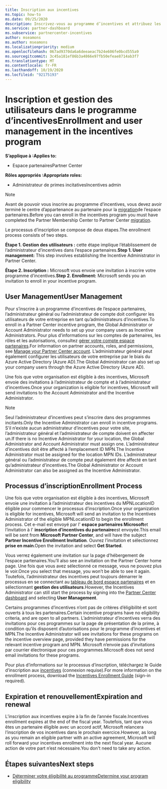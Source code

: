 ```yaml
---
title: Inscription aux incentives
ms.topic: how-to
ms.date: 09/25/2020
description: Inscrivez-vous au programme d’incentives et attribuez les rôles nécessaires à la gestion des utilisateurs. Cet article décrit le processus d’inscription.
ms.service: partner-dashboard
ms.subservice: partnercenter-incentives
author: mseamons
ms.author: mseamons
ms.localizationpriority: medium
ms.openlocfilehash: 067ad9370da6a6deeaeac7b24e606fe0bcd555a9
ms.sourcegitcommit: 3c45a181ef86b3a4866e97fb50efeae8714ab3f7
ms.translationtype: MT
ms.contentlocale: fr-FR
ms.lasthandoff: 10/19/2020
ms.locfileid: "92175193"
---
```

# <a name="enrollment-and-user-management-in-the-incentives-program"></a><span data-ttu-id="76e13-104">Inscription et gestion des utilisateurs dans le programme d’incentives</span><span class="sxs-lookup"><span data-stu-id="76e13-104">Enrollment and user management in the incentives program</span></span>

<span data-ttu-id="76e13-105">**S’applique à :**</span><span class="sxs-lookup"><span data-stu-id="76e13-105">**Applies to:**</span></span>

- <span data-ttu-id="76e13-106">Espace partenaires</span><span class="sxs-lookup"><span data-stu-id="76e13-106">Partner Center</span></span>

<span data-ttu-id="76e13-107">**Rôles appropriés :**</span><span class="sxs-lookup"><span data-stu-id="76e13-107">**Appropriate roles:**</span></span>

- <span data-ttu-id="76e13-108">Administrateur de primes incitatives</span><span class="sxs-lookup"><span data-stu-id="76e13-108">Incentives admin</span></span>

>[!NOTE]
><span data-ttu-id="76e13-109">Avant de pouvoir vous inscrire au programme d’incentives, vous devez avoir terminé le centre d’appartenance au partenaire pour la [migration](prepare-pmc-pc-migration.md)de l’espace partenaires.</span><span class="sxs-lookup"><span data-stu-id="76e13-109">Before you can enroll in the incentives program you must have completed the Partner Membership Center to Partner Center [migration](prepare-pmc-pc-migration.md).</span></span>

<span data-ttu-id="76e13-110">Le processus d’inscription se compose de deux étapes.</span><span class="sxs-lookup"><span data-stu-id="76e13-110">The enrollment process consists of two steps.</span></span>

<span data-ttu-id="76e13-111">**Étape 1. Gestion des utilisateurs :** cette étape implique l’établissement de l’administrateur d’incentives dans l’espace partenaires.</span><span class="sxs-lookup"><span data-stu-id="76e13-111">**Step 1. User management:** This step involves establishing the Incentive Administrator in Partner Center.</span></span>

<span data-ttu-id="76e13-112">**Étape 2. Inscription :** Microsoft vous envoie une invitation à inscrire votre programme d’incentives.</span><span class="sxs-lookup"><span data-stu-id="76e13-112">**Step 2. Enrollment:** Microsoft sends you an invitation to enroll in your incentive program.</span></span>

## <a name="user-management"></a><span data-ttu-id="76e13-113">User Management</span><span class="sxs-lookup"><span data-stu-id="76e13-113">User Management</span></span>

<span data-ttu-id="76e13-114">Pour s’inscrire à un programme d’incentives de l’espace partenaires, l’administrateur général ou l’administrateur de compte doit configurer les utilisateurs de votre entreprise en tant qu’administrateurs d’incentives.</span><span class="sxs-lookup"><span data-stu-id="76e13-114">To enroll in a Partner Center incentive program, the Global Administrator or Account Administrator needs to set up your company users as Incentive Administrators.</span></span> <span data-ttu-id="76e13-115">Pour plus d’informations sur les comptes de partenaires, les rôles et les autorisations, consultez [gérer votre compte espace partenaires](partner-center-account-setup.md).</span><span class="sxs-lookup"><span data-stu-id="76e13-115">For information on partner accounts, roles, and permissions, see [Manage your Partner Center account](partner-center-account-setup.md).</span></span> <span data-ttu-id="76e13-116">L’administrateur général peut également configurer les utilisateurs de votre entreprise par le biais du Azure Active Directory (Azure AD).</span><span class="sxs-lookup"><span data-stu-id="76e13-116">The Global Administrator can also set up your company users through the Azure Active Directory (Azure AD).</span></span>

<span data-ttu-id="76e13-117">Une fois que votre organisation est éligible à des incentives, Microsoft envoie des invitations à l’administrateur de compte et à l’administrateur d’incentives.</span><span class="sxs-lookup"><span data-stu-id="76e13-117">Once your organization is eligible for incentives, Microsoft will send invitations to the Account Administrator and the Incentive Administrator.</span></span>

>[!NOTE]
><span data-ttu-id="76e13-118">Seul l’administrateur d’incentives peut s’inscrire dans des programmes incitants.</span><span class="sxs-lookup"><span data-stu-id="76e13-118">Only the Incentive Administrator can enroll in incentive programs.</span></span> <span data-ttu-id="76e13-119">S’il n’existe aucun administrateur d’incentives pour votre site, l’administrateur général et l’administrateur de compte doivent en affecter un.</span><span class="sxs-lookup"><span data-stu-id="76e13-119">If there is no Incentive Administrator for your location, the Global Administrator and Account Administrator must assign one.</span></span> <span data-ttu-id="76e13-120">L’administrateur d’incentives doit être affecté à l’emplacement ID MPN.</span><span class="sxs-lookup"><span data-stu-id="76e13-120">The Incentive Administrator must be assigned for the location MPN IDs.</span></span> <span data-ttu-id="76e13-121">L’administrateur général ou l’administrateur de compte peut également être affecté en tant qu’administrateur d’incentives.</span><span class="sxs-lookup"><span data-stu-id="76e13-121">The Global Administrator or Account Administrator can also be assigned as the Incentive Administrator.</span></span>

## <a name="enrollment-process"></a><span data-ttu-id="76e13-122">Processus d’inscription</span><span class="sxs-lookup"><span data-stu-id="76e13-122">Enrollment Process</span></span>

<span data-ttu-id="76e13-123">Une fois que votre organisation est éligible à des incentives, Microsoft envoie une invitation à l’administrateur des incentives du MPNLocationID éligible pour commencer le processus d’inscription.</span><span class="sxs-lookup"><span data-stu-id="76e13-123">Once your organization is eligible for incentives, Microsoft will send an invitation to the Incentives Administrator of the eligible MPNLocationID to begin the enrollment process.</span></span> <span data-ttu-id="76e13-124">Cet e-mail est envoyé par l' **espace partenaires Microsoft**et l’invitation à l' **inscription d’incentives du partenaire**est envoyée.</span><span class="sxs-lookup"><span data-stu-id="76e13-124">This email will be sent from **Microsoft Partner Center**, and will have the subject **Partner Incentive Enrollment Invitation**.</span></span> <span data-ttu-id="76e13-125">Ouvrez l’invitation et sélectionnez **prise en main**.</span><span class="sxs-lookup"><span data-stu-id="76e13-125">Open the invitation and select **Get Started**.</span></span>

<span data-ttu-id="76e13-126">Vous verrez également une invitation sur la page d’hébergement de l’espace partenaires.</span><span class="sxs-lookup"><span data-stu-id="76e13-126">You’ll also see an invitation on the Partner Center home page.</span></span> <span data-ttu-id="76e13-127">Une fois que vous avez sélectionné ce message, vous ne pouvez plus le voir.</span><span class="sxs-lookup"><span data-stu-id="76e13-127">Once you select that message, you won’t be able to see it again.</span></span> <span data-ttu-id="76e13-128">Toutefois, l’administrateur des incentives peut toujours démarrer le processus en se connectant au [tableau de bord espace partenaires](https://partner.microsoft.com/dashboard/) et en sélectionnant **gestion des utilisateurs**.</span><span class="sxs-lookup"><span data-stu-id="76e13-128">However, the Incentives Administrator can still start the process by signing into the [Partner Center dashboard](https://partner.microsoft.com/dashboard/) and selecting **User Management**.</span></span>

<span data-ttu-id="76e13-129">Certains programmes d’incentives n’ont pas de critères d’éligibilité et sont ouverts à tous les partenaires.</span><span class="sxs-lookup"><span data-stu-id="76e13-129">Certain incentive programs have no eligibility criteria, and are open to all partners.</span></span> <span data-ttu-id="76e13-130">L’administrateur d’incentives verra des invitations pour ces programmes sur la page de présentation de la prime, à condition qu’ils disposent d’autorisations pour le programme d’incentives et MPN.</span><span class="sxs-lookup"><span data-stu-id="76e13-130">The Incentive Administrator will see invitations for these programs on the incentive overview page, provided they have permissions for the relevant incentive program and MPN.</span></span> <span data-ttu-id="76e13-131">Microsoft n’envoie pas d’invitations par courrier électronique pour ces programmes.</span><span class="sxs-lookup"><span data-stu-id="76e13-131">Microsoft does not send email invitations for these programs.</span></span>

<span data-ttu-id="76e13-132">Pour plus d’informations sur le processus d’inscription, téléchargez le Guide d’inscription aux [incentives](https://partner.microsoft.com/resources/detail/partner-center-incentives-enrollment-pdf) (connexion requise).</span><span class="sxs-lookup"><span data-stu-id="76e13-132">For more information on the enrollment process, download the [Incentives Enrollment Guide](https://partner.microsoft.com/resources/detail/partner-center-incentives-enrollment-pdf) (sign-in required).</span></span>

## <a name="expiration-and-renewal"></a><span data-ttu-id="76e13-133">Expiration et renouvellement</span><span class="sxs-lookup"><span data-stu-id="76e13-133">Expiration and renewal</span></span>

<span data-ttu-id="76e13-134">L’inscription aux incentives expire à la fin de l’année fiscale.</span><span class="sxs-lookup"><span data-stu-id="76e13-134">Incentives enrollment expires at the end of the fiscal year.</span></span> <span data-ttu-id="76e13-135">Toutefois, tant que vous êtes un partenaire éligible avec un accord actif, Microsoft relancera l’inscription de vos incentives dans le prochain exercice.</span><span class="sxs-lookup"><span data-stu-id="76e13-135">However, as long as you remain an eligible partner with an active agreement, Microsoft will roll forward your incentives enrollment into the next fiscal year.</span></span> <span data-ttu-id="76e13-136">Aucune action de votre part n’est nécessaire.</span><span class="sxs-lookup"><span data-stu-id="76e13-136">You don't need to take any action.</span></span>

## <a name="next-steps"></a><span data-ttu-id="76e13-137">Étapes suivantes</span><span class="sxs-lookup"><span data-stu-id="76e13-137">Next steps</span></span>

- [<span data-ttu-id="76e13-138">Déterminer votre éligibilité au programme</span><span class="sxs-lookup"><span data-stu-id="76e13-138">Determine your program eligibility</span></span>](incentives-determined-your-program-eligibility.md)
